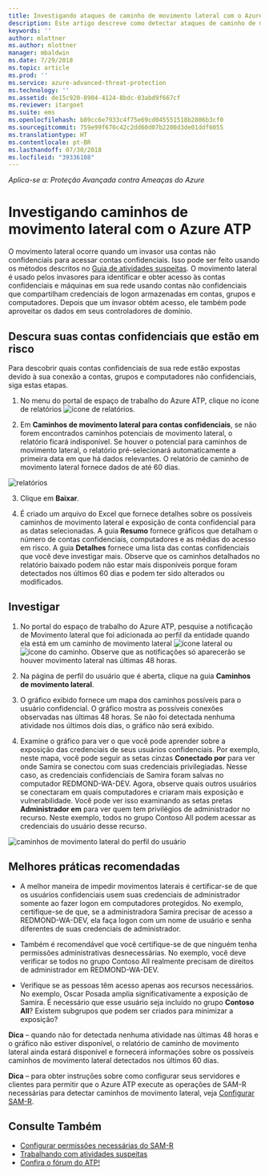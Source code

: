 ```yaml
---
title: Investigando ataques de caminho de movimento lateral com o Azure ATP | Microsoft Docs
description: Este artigo descreve como detectar ataques de caminho de movimento lateral com o Azure ATP (Proteção Avançada contra Ameaças).
keywords: ''
author: mlottner
ms.author: mlottner
manager: mbaldwin
ms.date: 7/29/2018
ms.topic: article
ms.prod: ''
ms.service: azure-advanced-threat-protection
ms.technology: ''
ms.assetid: de15c920-8904-4124-8bdc-03abd9f667cf
ms.reviewer: itargoet
ms.suite: ems
ms.openlocfilehash: b89cc6e7933c4f75e69cd045551518b2806b3cf0
ms.sourcegitcommit: 759e99f670c42c2dd60d07b2200d3de01ddf6055
ms.translationtype: HT
ms.contentlocale: pt-BR
ms.lasthandoff: 07/30/2018
ms.locfileid: "39336108"
---
```

*Aplica-se a: Proteção Avançada contra Ameaças do Azure*

# <a name="investigating-lateral-movement-paths-with-azure-atp"></a>Investigando caminhos de movimento lateral com o Azure ATP


O movimento lateral ocorre quando um invasor usa contas não confidenciais para acessar contas confidenciais. Isso pode ser feito usando os métodos descritos no [Guia de atividades suspeitas](suspicious-activity-guide.md). O movimento lateral é usado pelos invasores para identificar e obter acesso às contas confidenciais e máquinas em sua rede usando contas não confidenciais que compartilham credenciais de logon armazenadas em contas, grupos e computadores. Depois que um invasor obtém acesso, ele também pode aproveitar os dados em seus controladores de domínio.


## <a name="discovery-your-at-risk-sensitive-accounts"></a>Descura suas contas confidenciais que estão em risco

Para descobrir quais contas confidenciais de sua rede estão expostas devido à sua conexão a contas, grupos e computadores não confidenciais, siga estas etapas. 

1. No menu do portal de espaço de trabalho do Azure ATP, clique no ícone de relatórios ![ícone de relatórios](./media/atp-report-icon.png).

2. Em **Caminhos de movimento lateral para contas confidenciais**, se não forem encontrados caminhos potenciais de movimento lateral, o relatório ficará indisponível. Se houver o potencial para caminhos de movimento lateral, o relatório pré-selecionará automaticamente a primeira data em que há dados relevantes. O relatório de caminho de movimento lateral fornece dados de até 60 dias.

 ![relatórios](./media/reports.png)

3. Clique em **Baixar**.

4. É criado um arquivo do Excel que fornece detalhes sobre os possíveis caminhos de movimento lateral e exposição de conta confidencial para as datas selecionadas. A guia **Resumo** fornece gráficos que detalham o número de contas confidenciais, computadores e as médias do acesso em risco. A guia **Detalhes** fornece uma lista das contas confidenciais que você deve investigar mais. Observe que os caminhos detalhados no relatório baixado podem não estar mais disponíveis porque foram detectados nos últimos 60 dias e podem ter sido alterados ou modificados.


## <a name="investigate"></a>Investigar



1. No portal do espaço de trabalho do Azure ATP, pesquise a notificação de Movimento lateral que foi adicionada ao perfil da entidade quando ela está em um caminho de movimento lateral ![ícone lateral](./media/lateral-movement-icon.png) ou ![ícone do caminho](./media/paths-icon.png). Observe que as notificações só aparecerão se houver movimento lateral nas últimas 48 horas. 

2. Na página de perfil do usuário que é aberta, clique na guia **Caminhos de movimento lateral**. 

3. O gráfico exibido fornece um mapa dos caminhos possíveis para o usuário confidencial. O gráfico mostra as possíveis conexões observadas nas últimas 48 horas. Se não foi detectada nenhuma atividade nos últimos dois dias, o gráfico não será exibido. 

4. Examine o gráfico para ver o que você pode aprender sobre a exposição das credenciais de seus usuários confidenciais. Por exemplo, neste mapa, você pode seguir as setas cinzas **Conectado por** para ver onde Samira se conectou com suas credenciais privilegiadas. Nesse caso, as credenciais confidenciais de Samira foram salvas no computador REDMOND-WA-DEV. Agora, observe quais outros usuários se conectaram em quais computadores e criaram mais exposição e vulnerabilidade. Você pode ver isso examinando as setas pretas **Administrador em** para ver quem tem privilégios de administrador no recurso. Neste exemplo, todos no grupo Contoso All podem acessar as credenciais do usuário desse recurso.  

 ![caminhos de movimento lateral do perfil do usuário](media/user-profile-lateral-movement-paths.png)


## <a name="preventative-best-practices"></a>Melhores práticas recomendadas

- A melhor maneira de impedir movimentos laterais é certificar-se de que os usuários confidenciais usem suas credenciais de administrador somente ao fazer logon em computadores protegidos. No exemplo, certifique-se de que, se a administradora Samira precisar de acesso a REDMOND-WA-DEV, ela faça logon com um nome de usuário e senha diferentes de suas credenciais de administrador.

- Também é recomendável que você certifique-se de que ninguém tenha permissões administrativas desnecessárias. No exemplo, você deve verificar se todos no grupo Contoso All realmente precisam de direitos de administrador em REDMOND-WA-DEV.

- Verifique se as pessoas têm acesso apenas aos recursos necessários. No exemplo, Oscar Posada amplia significativamente a exposição de Samira. É necessário que esse usuário seja incluído no grupo **Contoso All**? Existem subgrupos que podem ser criados para minimizar a exposição?

**Dica** – quando não for detectada nenhuma atividade nas últimas 48 horas e o gráfico não estiver disponível, o relatório de caminho de movimento lateral ainda estará disponível e fornecerá informações sobre os possíveis caminhos de movimento lateral detectados nos últimos 60 dias. 

**Dica** – para obter instruções sobre como configurar seus servidores e clientes para permitir que o Azure ATP execute as operações de SAM-R necessárias para detectar caminhos de movimento lateral, veja [Configurar SAM-R](install-atp-step8-samr.md).


## <a name="see-also"></a>Consulte Também

- [Configurar permissões necessárias do SAM-R](install-atp-step8-samr.md)
- [Trabalhando com atividades suspeitas](working-with-suspicious-activities.md)
- [Confira o fórum do ATP!](https://aka.ms/azureatpcommunity)